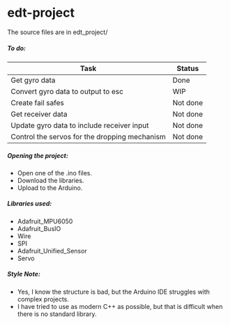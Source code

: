 # edt-project
The source files are in edt_project/

##### To do:

| Task                                          | Status   |
| --------------------------------------------- | -------- |
| Get gyro data                                 | Done     |
| Convert gyro data to output to esc            | WIP      |
| Create fail safes                             | Not done |
| Get receiver data                             | Not done |
| Update gyro data to include receiver input    | Not done |
| Control the servos for the dropping mechanism | Not done |

##### Opening the project:

- Open one of the .ino files.
- Download the libraries.
- Upload to the Arduino.

##### Libraries used:

- Adafruit_MPU6050
- Adafruit_BusIO
- Wire
- SPI
- Adafruit_Unified_Sensor
- Servo

##### Style Note:

- Yes, I know the structure is bad, but the Arduino IDE struggles with complex projects.
- I have tried to use as modern C++ as possible, but that is difficult when there is no standard library.
